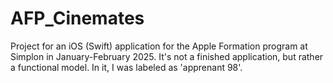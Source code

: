 # AFP_Cinemates
Project for an iOS (Swift) application for the Apple Formation program at Simplon in January-February 2025. It's not a finished application, but rather a functional model. In it, I was labeled as 'apprenant 98'.
